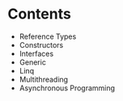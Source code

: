 
# Contents

- Reference Types
- Constructors
- Interfaces
- Generic
- Linq
- Multithreading
- Asynchronous Programming
